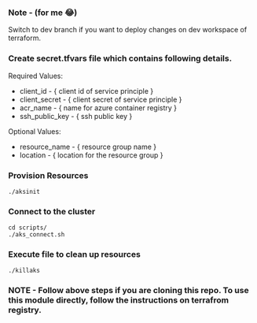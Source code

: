 ### Note - (for me 😂)
Switch to dev branch if you want to deploy changes on dev workspace of terraform.

### Create secret.tfvars file which contains following details.
Required Values: 
- client_id - { client id of service principle }
- client_secret - { client secret of service principle }
- acr_name - { name for azure container registry }
- ssh_public_key - { ssh public key }

Optional Values:
- resource_name - { resource group name }
- location - { location for the resource group }

### Provision Resources 

```
./aksinit
```

### Connect to the cluster

```
cd scripts/
./aks_connect.sh
```

### Execute file to clean up resources

```
./killaks
```

### NOTE - Follow above steps if you are cloning this repo. To use this module directly, follow the instructions on terrafrom registry.